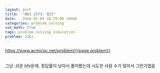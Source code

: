 ```yaml
---
layout: post
title:  "BOJ 2573: 빙산"
date:   2018-05-09 10:29:00 +0900
categories: problem_solving
use_math: true
tags: problem_solving simulation
problem: 2261
---
```


<a target="_blank" href="https://www.acmicpc.net/problem/{{page.problem}}">https://www.acmicpc.net/problem/{{page.problem}}</a><br/><br/>
  
그냥..쉬운 bfs문제. 정답률이 낮아서 풀어봤는데 시도한 사람 수가 많아서 그런거였음